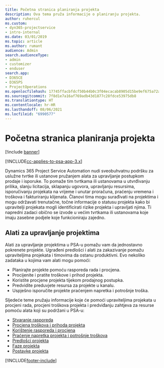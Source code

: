 ```yaml
---
title: Početna stranica planiranja projekta
description: Ova tema pruža informacije o planiranju projekta.
author: ruhercul
ms.custom:
- dyn365-projectservice
- intro-internal
ms.date: 03/01/2019
ms.topic: article
ms.author: rumant
audience: Admin
search.audienceType:
- admin
- customizer
- enduser
search.app:
- D365CE
- D365PS
- ProjectOperations
ms.openlocfilehash: 17745ffacbfdcf50b44b0c3f04ecacab8905d15be9ef675a72ae47a858cb9abe
ms.sourcegitcommit: 7f8d1e7a16af769adb43d1877c28fdce53975db8
ms.translationtype: HT
ms.contentlocale: hr-HR
ms.lasthandoff: 08/06/2021
ms.locfileid: "6990577"
---
```

# <a name="project-planning-home-page"></a>Početna stranica planiranja projekta

[!include [banner](../includes/psa-now-project-operations.md)]

[!INCLUDE[cc-applies-to-psa-app-3.x](../includes/cc-applies-to-psa-app-3x.md)]

Dynamics 365 Project Service Automation nudi sveobuhvatnu podršku za uslužne tvrtke ili ustanove pružanjem alata za upravljanje postupkom prodaje i isporuke. To pomaže tim tvrtkama ili ustanovama u utvrđivanju prilika, slanju licitacija, sklapanju ugovora, upravljanju resursima, isporučivanju projekata na vrijeme i unutar proračuna, praćenju vremena i troškova i fakturiranju klijenata. Članovi tima mogu surađivati na projektima i mogu održavati trenutačne, točne informacije o statusu projekta kako bi upravitelji projekata mogli identificirati rizike projekta i upravljati njima. Ti napredni zadaci obično se izvode u većim tvrtkama ili ustanovama koje imaju zasebne podjele koje funkcioniraju zajedno.

## <a name="project-management-tools"></a>Alati za upravljanje projektima

Alati za upravljanje projektima u PSA-u pomažu vam da jednostavno pokrenete projekte. Ugrađeni predlošci i alati za zakazivanje pomažu upraviteljima projekata i timovima da ostanu produktivni. Evo nekoliko zadataka u kojima vam alati mogu pomoći:

- Planirajte projekte pomoću rasporeda rada i procjena.
- Procijenite i pratite troškove i prihod projekta.
- Koristite procjene projekta tijekom prodajnog postupka.
- Predvidite preduvjete resursa za projekte u kanalu.
- Uspješno isporučite projekte praćenjem napretka i potrošnje troška.

Sljedeće teme pružaju informacije koje će pomoći upraviteljima projekata u procjeni rada, procjeni troškova projekta i predviđanju zahtjeva za resurse pomoću alata koji su podržani u PSA-u:

- [Stvaranje rasporeda](project-creating.md)
- [Procjena troškova i prihoda projekta](project-estimating.md)
- [Korištenje rasporeda i procjena](project-leveraging.md)
- [Praćenje napretka projekta i potrošnje troškova](project-tracking.md)
- [Predlošci projekta](project-templates.md)
- [Faze projekta](project-stages.md)
- [Postavke projekta](project-settings.md)


[!INCLUDE[footer-include](../includes/footer-banner.md)]
